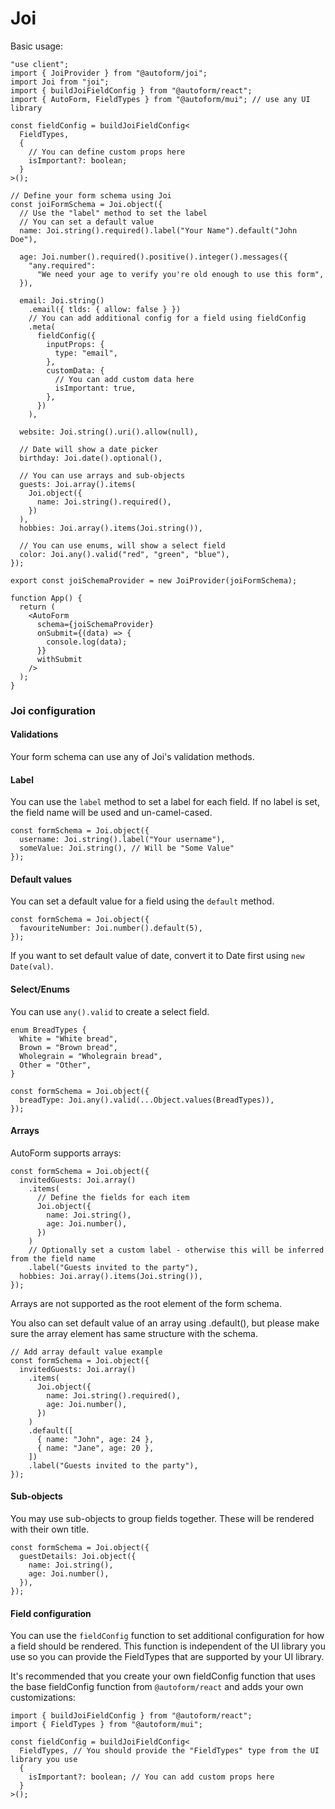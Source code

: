 # Joi

Basic usage:

```tsx
"use client";
import { JoiProvider } from "@autoform/joi";
import Joi from "joi";
import { buildJoiFieldConfig } from "@autoform/react";
import { AutoForm, FieldTypes } from "@autoform/mui"; // use any UI library

const fieldConfig = buildJoiFieldConfig<
  FieldTypes,
  {
    // You can define custom props here
    isImportant?: boolean;
  }
>();

// Define your form schema using Joi
const joiFormSchema = Joi.object({
  // Use the "label" method to set the label
  // You can set a default value
  name: Joi.string().required().label("Your Name").default("John Doe"),

  age: Joi.number().required().positive().integer().messages({
    "any.required":
      "We need your age to verify you're old enough to use this form",
  }),

  email: Joi.string()
    .email({ tlds: { allow: false } })
    // You can add additional config for a field using fieldConfig
    .meta(
      fieldConfig({
        inputProps: {
          type: "email",
        },
        customData: {
          // You can add custom data here
          isImportant: true,
        },
      })
    ),

  website: Joi.string().uri().allow(null),

  // Date will show a date picker
  birthday: Joi.date().optional(),

  // You can use arrays and sub-objects
  guests: Joi.array().items(
    Joi.object({
      name: Joi.string().required(),
    })
  ),
  hobbies: Joi.array().items(Joi.string()),

  // You can use enums, will show a select field
  color: Joi.any().valid("red", "green", "blue"),
});

export const joiSchemaProvider = new JoiProvider(joiFormSchema);

function App() {
  return (
    <AutoForm
      schema={joiSchemaProvider}
      onSubmit={(data) => {
        console.log(data);
      }}
      withSubmit
    />
  );
}
```

### Joi configuration

#### Validations

Your form schema can use any of Joi's validation methods.

#### Label

You can use the `label` method to set a label for each field. If no label is set, the field name will be used and un-camel-cased.

```tsx
const formSchema = Joi.object({
  username: Joi.string().label("Your username"),
  someValue: Joi.string(), // Will be "Some Value"
});
```

#### Default values

You can set a default value for a field using the `default` method.

```tsx
const formSchema = Joi.object({
  favouriteNumber: Joi.number().default(5),
});
```

If you want to set default value of date, convert it to Date first using `new Date(val)`.

#### Select/Enums

You can use `any().valid` to create a select field.

```tsx
enum BreadTypes {
  White = "White bread",
  Brown = "Brown bread",
  Wholegrain = "Wholegrain bread",
  Other = "Other",
}

const formSchema = Joi.object({
  breadType: Joi.any().valid(...Object.values(BreadTypes)),
});
```

#### Arrays

AutoForm supports arrays:

```tsx
const formSchema = Joi.object({
  invitedGuests: Joi.array()
    .items(
      // Define the fields for each item
      Joi.object({
        name: Joi.string(),
        age: Joi.number(),
      })
    )
    // Optionally set a custom label - otherwise this will be inferred from the field name
    .label("Guests invited to the party"),
  hobbies: Joi.array().items(Joi.string()),
});
```

Arrays are not supported as the root element of the form schema.

You also can set default value of an array using .default(), but please make sure the array element has same structure with the schema.

```tsx
// Add array default value example
const formSchema = Joi.object({
  invitedGuests: Joi.array()
    .items(
      Joi.object({
        name: Joi.string().required(),
        age: Joi.number(),
      })
    )
    .default([
      { name: "John", age: 24 },
      { name: "Jane", age: 20 },
    ])
    .label("Guests invited to the party"),
});
```

#### Sub-objects

You may use sub-objects to group fields together. These will be rendered with their own title.

```tsx
const formSchema = Joi.object({
  guestDetails: Joi.object({
    name: Joi.string(),
    age: Joi.number(),
  }),
});
```

#### Field configuration

You can use the `fieldConfig` function to set additional configuration for how a field should be rendered. This function is independent of the UI library you use so you can provide the FieldTypes that are supported by your UI library.

It's recommended that you create your own fieldConfig function that uses the base fieldConfig function from `@autoform/react` and adds your own customizations:

```tsx
import { buildJoiFieldConfig } from "@autoform/react";
import { FieldTypes } from "@autoform/mui";

const fieldConfig = buildJoiFieldConfig<
  FieldTypes, // You should provide the "FieldTypes" type from the UI library you use
  {
    isImportant?: boolean; // You can add custom props here
  }
>();
```
